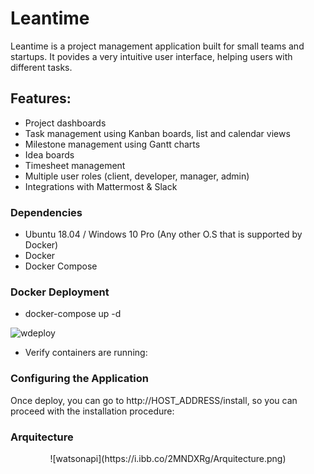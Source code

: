 

# Leantime

Leantime is a project management application built for small  teams and startups. 
It povides a very intuitive user interface, helping users with different tasks.


## Features: ##


* Project dashboards
* Task management using Kanban boards, list and calendar views
* Milestone management using Gantt charts
* Idea boards  
* Timesheet management
* Multiple user roles (client, developer, manager, admin)
* Integrations with Mattermost & Slack

### Dependencies ###

- Ubuntu 18.04 / Windows 10 Pro (Any other O.S  that is supported by Docker)
- Docker
- Docker Compose

### Docker Deployment ###

- docker-compose up -d

![wdeploy](https://i.ibb.co/dmdF335/deploy-2.png)

- Verify containers are running:



### Configuring the Application ###

Once deploy, you can go to http://HOST_ADDRESS/install, so you can proceed with the installation procedure:



### Arquitecture ###

<p align="center">
![watsonapi](https://i.ibb.co/2MNDXRg/Arquitecture.png)
</p>